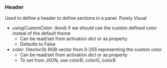### **Header**
Used to define a header to define sections in a panel. Purely Visual
- *usingCustomColor*: (bool) if we should use the custom defined color insteal of the default theme
	- Can be read/set from activation dict or as property
	- Defaults to False
- *color*: (Vector3i) RGB vector from 0-255 representing the custom color
	- Can be read/set from activation dict or as property
	- To set from JSON, use colorR, colorG, colorB
